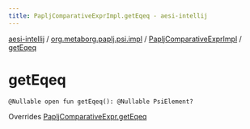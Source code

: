 ```yaml
---
title: PapljComparativeExprImpl.getEqeq - aesi-intellij
---
```


[aesi-intellij](../../index.html) / [org.metaborg.paplj.psi.impl](../index.html) / [PapljComparativeExprImpl](index.html) / [getEqeq](.)

# getEqeq

`@Nullable open fun getEqeq(): @Nullable PsiElement?`

Overrides [PapljComparativeExpr.getEqeq](../../org.metaborg.paplj.psi/-paplj-comparative-expr/get-eqeq.html)

